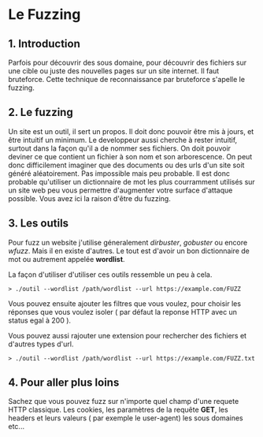 # Le Fuzzing

## 1. Introduction
Parfois pour découvrir des sous domaine, pour découvrir des fichiers sur une cible ou juste des nouvelles pages sur un site internet. Il faut bruteforce.
Cette technique de reconnaissance par bruteforce s'apelle le fuzzing. 


## 2. Le fuzzing 
Un site est un outil, il sert un propos. Il doit donc pouvoir être mis à jours, et être intuitif un minimum. Le developpeur aussi cherche à rester intuitif, surtout dans la façon qu'il a de nommer ses fichiers. On doit pouvoir deviner ce que contient un fichier à son nom et son arborescence. On peut donc difficilement imaginer que des documents ou des urls d'un site soit généré aléatoirement. Pas impossible mais peu probable. 
Il est donc probable qu'utiliser un dictionnaire de mot les plus courramment utilisés sur un site web peu vous permettre d'augmenter votre surface d'attaque possible. 
Vous avez ici la raison d'être du fuzzing.


## 3. Les outils
Pour fuzz un website j'utilise géneralement *dirbuster*, *gobuster* ou encore *wfuzz*. Mais il en existe d'autres. Le tout est d'avoir un bon dictionnaire de mot ou autrement appelée **wordlist**.

La façon d'utiliser d'utiliser ces outils ressemble un peu à cela.

```
> ./outil --wordlist /path/wordlist --url https://example.com/FUZZ
```

Vous pouvez ensuite ajouter les filtres que vous voulez, pour choisir les réponses que vous voulez isoler ( par défaut la reponse HTTP avec un status egal à 200 ). 

Vous pouvez aussi rajouter une extension pour rechercher des fichiers et d'autres types d'url.

```
> ./outil --wordlist /path/wordlist --url https://example.com/FUZZ.txt
```

## 4. Pour aller plus loins
Sachez que vous pouvez fuzz sur n'importe quel champ d'une requete HTTP classique. Les cookies, les paramètres de la requête **GET**, les headers et leurs valeurs ( par exemple le user-agent) les sous domaines etc...




